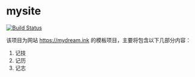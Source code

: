 # mysite
[![Build Status](https://app.travis-ci.com/alphajc/mysite.svg?branch=master)](https://app.travis-ci.com/alphajc/mysite)

该项目为网站 https://mydream.ink 的模板项目，主要将包含以下几部分内容：
1. 记技
2. 记历
3. 记志
